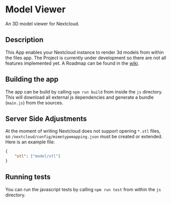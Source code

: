 # Model Viewer

An 3D model viewer for Nextcloud.

## Description

This App enables your Nextcloud instance to render 3d models from within the files app. The Project is currently under development so there are not all features implemented yet. A Roadmap can be found in the [wiki](https://github.com/tgru/modelviewer/wiki/Roadmap).

## Building the app

The app can be build by calling `npm run build` from inside the `js` directory. This will download all external js dependencies and generate a bundle (`main.js`) from the sources. 

## Server Side Adjustments

At the moment of writing Nextcloud does not support opening `*.stl` files, so `/nextcloud/config/mimetypemapping.json` must be created or extended. Here is an example file:

```json
{
	"stl": ["model/stl"]
}
```

## Running tests

You can run the javascript tests by calling `npm run test` from within the `js` directory.
